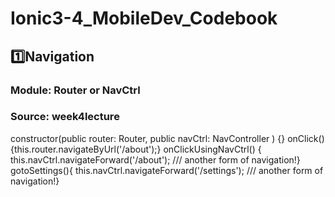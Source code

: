 # Ionic3-4_MobileDev_Codebook

## 1️⃣Navigation 
### Module: Router or NavCtrl
### Source: week4lecture
constructor(public router: Router, public navCtrl: NavController ) {}
onClick() {this.router.navigateByUrl('/about');}
onClickUsingNavCtrl() { this.navCtrl.navigateForward('/about'); /// another form of navigation!}
gotoSettings(){ this.navCtrl.navigateForward('/settings'); /// another form of navigation!}


